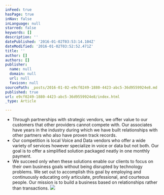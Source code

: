 ```yaml
---
inFeed: true
hasPage: true
inNav: false
inLanguage: null
starred: false
keywords: []
description: ''
datePublished: '2016-01-02T03:53:14.104Z'
dateModified: '2016-01-02T03:52:52.471Z'
title: ''
author: []
authors: []
publisher:
  name: null
  domain: null
  url: null
  favicon: null
sourcePath: _posts/2016-01-02-e9cf0249-1880-4423-abc5-36d9559924e8.md
published: true
url: e9cf0249-1880-4423-abc5-36d9559924e8/index.html
_type: Article

---
```

* Through partnerships with strategic vendors, we offer value to our customers that other providers cannot compete with. Our associates have years in the industry during which we have built relationships with other partners who also have proven track records.
* Our competition is local Voice and Data vendors who offer a wide variety of services however specialize in voice or data but not both. Our goal is to offer a simplified solution packaged neatly in one monthly payment.
* We succeed only when these solutions enable our clients to focus on their own business goals without being disrupted by technology problems.  We set out to accomplish this goal by employing and continuously educating only articulate, professional, and courteous people. Our mission is to build a business based on relationships rather than transactions.
![](https://the-grid-user-content.s3-us-west-2.amazonaws.com/ec9a471f-78f0-463f-ac9d-265e360fd811.jpg)